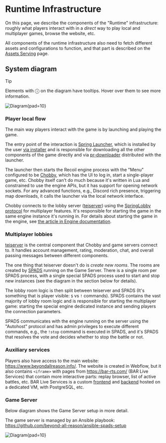 # Runtime Infrastructure

On this page, we describe the components of the "Runtime" infrastructure: roughly what players interact with in a *direct* way to play local and multiplayer games, browse the website, etc.

All components of the runtime infrastructure also need to fetch different assets and configurations to function, and that part is described on the [Assets Serving](assets_serving.md) page.

## System diagram

> [!TIP]
> Elements with ⓘ on the diagram have tooltips. Hover over them to see more information.

![Diagram](diagrams/current_infra.d2){pad=10}

### Player local flow

The main way players interact with the game is by launching and playing the game.

The entry point of the interaction is [Spring Launcher](https://github.com/beyond-all-reason/spring-launcher), which is installed by the user [via installer](https://github.com/beyond-all-reason/BYAR-Chobby/releases) and is responsible for downloading all the other components of the game directly and via [pr-downloader](https://github.com/beyond-all-reason/pr-downloader) distributed with the launcher.

The launcher then starts the Recoil engine process with the "Menu" configured to be [Chobby](https://github.com/beyond-all-reason/BYAR-Chobby), which has the UI to log in, start a single-player game, etc. Chobby itself can't do much because it's written in Lua and constrained to use the engine APIs, but it has support for opening network sockets. For any advanced functions, e.g., Discord rich presence, triggering map downloads, it calls the launcher via the local network interface.

Chobby connects to the lobby server ([teiserver](https://github.com/beyond-all-reason/teiserver/)) using the [SpringLobby protocol](https://github.com/spring/LobbyProtocol) for multiplayer features. It's responsible for starting the game in the same engine instance it's running in. For details about starting the game in the engine, see [the article in Engine documentation](https://beyond-all-reason.github.io/RecoilEngine/articles/technicalities-of-starting-a-match).

### Multiplayer lobbies

[teiserver](https://github.com/beyond-all-reason/teiserver/) is the central component that Chobby and game servers connect to. It handles account management, rating, moderation, chat, and overall passing messages between different components.

The one thing that teiserver doesn't do is *create new rooms*. The rooms are created by [SPADS](https://github.com/Yaribz/SPADS) running on the Game Server. There is a single room per SPADS process, with a single special SPADS process used to start and stop new instances (see the diagram in the section below for details).

The lobby room logic is then split between teiserver and SPADS (It's something that is player visible: `$` vs `!` commands). SPADS contains the vast majority of lobby room logic and is responsible for starting the multiplayer game: starting the special engine dedicated instance and sending players the connection parameters.

SPADS communicates with the engine running on the server using the "Autohost" protocol and has admin privileges to execute different commands, e.g., the `!stop` command is executed in SPADS, and it's SPADS that resolves the vote and decides whether to stop the battle or not.

### Auxiliary services

Players also have access to the main website: https://www.beyondallreason.info/. The website is created in Webflow, but it also contains `<iframe>` with pages from https://bar-rts.com/ (BAR Live Services) that contain more interactive parts: replay browser, list of active battles, etc. BAR Live Services is a custom [frontend](https://github.com/beyond-all-reason/bar-live-services) and [backend](https://github.com/beyond-all-reason/bar-db) hosted on a dedicated VM, with PostgreSQL, etc.

### Game Server

Below diagram shows the Game Server setup in more detail.

The game server is managed by an Ansible playbook: https://github.com/beyond-all-reason/ansible-spads-setup

![Diagram](diagrams/current_game_server.d2){pad=10}
